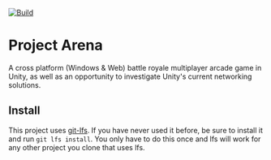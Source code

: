 [![Build](https://github.com/antjowie/ProjectArena/actions/workflows/main.yml/badge.svg)](https://github.com/antjowie/ProjectArena/actions/workflows/main.yml)
# Project Arena
A cross platform (Windows & Web) battle royale multiplayer arcade game in Unity, as well as an opportunity to investigate Unity's current networking solutions.

## Install
This project uses [git-lfs](https://git-lfs.github.com/). If you have never used it before, be sure to install it and run `git lfs install`. You only have to do this once and lfs will work for any other project you clone that uses lfs.